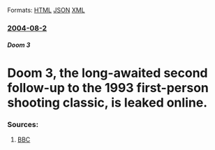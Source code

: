 
Formats: [HTML](/news/2004/08/2/doom-3-the-long-awaited-second-follow-up-to-the-1993-first-person-shooting-classic-is-leaked-online.html)  [JSON](/news/2004/08/2/doom-3-the-long-awaited-second-follow-up-to-the-1993-first-person-shooting-classic-is-leaked-online.json)  [XML](/news/2004/08/2/doom-3-the-long-awaited-second-follow-up-to-the-1993-first-person-shooting-classic-is-leaked-online.xml)  

### [2004-08-2](/news/2004/08/2/index.md)

##### Doom 3
#  Doom 3, the long-awaited second follow-up to the 1993 first-person shooting classic, is leaked online. 




### Sources:

1. [BBC](http://news.bbc.co.uk/2/hi/technology/3527332.stm)
